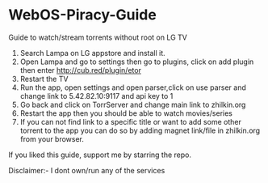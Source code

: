 # WebOS-Piracy-Guide
Guide to watch/stream torrents without root on LG TV

1. Search Lampa on LG appstore and install it.
2. Open Lampa and go to settings then go to plugins, click on add plugin then enter http://cub.red/plugin/etor
3. Restart the TV
4. Run the app, open settings and open parser,click on use parser and change link to 5.42.82.10:9117 and api key to 1
5. Go back and click on TorrServer and change main link to zhilkin.org
6. Restart the app then you should be able to watch movies/series
7. If you can not find link to a specific title or want to add some other torrent to the app you  can do so by adding magnet link/file in zhilkin.org from your browser.



If you liked this guide, support me by starring the repo.

Disclaimer:- I dont own/run any of the services
